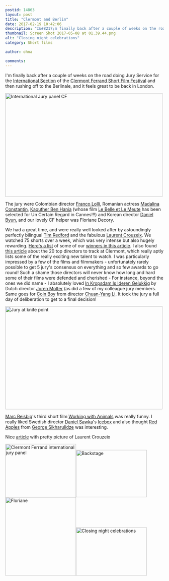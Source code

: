 ```yaml
---
postid: 14863
layout: post
title: "Clermont and Berlin"
date: 2017-02-19 10:42:06
description: "I&#8217;m finally back after a couple of weeks on the road doing Jury Service for the International Section of the Clermont Ferrand Short Film Festival and then rushing off to the Berlinale, and it feels great to be back in&#8230;"
thumbnail: Screen Shot 2017-05-08 at 01.39.44.png
alt: "Closing night celebrations"
category: Short films

author: ohna

comments:
---
```


<p>I'm finally back after a couple of weeks on the road doing Jury Service for the <a href="http://www.clermont-filmfest.com/index.php?m=134">International Section</a> of the <a href="http://labrasserieducourt.com">Clermont Ferrand Short Film Festival</a> and then rushing off to the Berlinale, and it feels great to be back in London. </p>

<p><a href="{{ site.baseurl }}/assets_c/2017/05/Screen Shot 2017-05-08 at 00.26.22-1470.html" onclick="window.open('{{ site.baseurl }}/assets_c/2017/05/Screen Shot 2017-05-08 at 00.26.22-1470.html','popup','width=1868,height=1232,scrollbars=no,resizable=no,toolbar=no,directories=no,location=no,menubar=no,status=no,left=0,top=0'); return false"><img src="{{ site.baseurl }}/assets_c/2017/05/Screen Shot 2017-05-08 at 00.26.22-thumb-500x329-1470.png" width="500" height="329" alt="International Jury panel CF" class="mt-image-none" style="" /></a></p>

<p>The jury were Colombian director <a href="http://en.unifrance.org/directories/person/350650/franco-lolli">Franco Lolli</a>, Romanian actress <a href="http://www.imdb.com/name/nm1569961/">Madalina Constantin</a>, <a href="http://jetsetmagazine.net/jetset,mag/interview-exclusive-de-kaouther-ben-hania-a-loccasion-de-la-sortie-nationale-de-zaineb-naime-pas-la-neige.16.4288.html">Kaouther Ben Hania</a> (whose film <a href="https://www.facebook.com/labelleetlameute/?pnref=story">Le Belle et Le Meute</a> has been selected for Un Certain Regard in Cannes!!!) and Korean director <a href="http://trombino.clermont-filmfest.com/hyuk-byun-jury-international/">Daniel Byun</a>, and our lovely CF helper was Floriane Decory.</p>

<p>We had a great time, and were really well looked after by astoundingly perfectly bilingual <a href="http://www.clermont-filmfest.com/index.php?m=187">Tim Redford</a> and the fabulous <a href="http://trombino.clermont-filmfest.com/daniela-borodak-esc-clermont-laurent-crouzeix-organisation-du-festival/">Laurent Crouzeix</a>. We watched 75 shorts over a week, which was very intense but also hugely rewarding. <a href="http://shorts.cineuropa.org/sh.aspx?t=article&amp;t2=news&amp;did=323242">Here's a list</a> of some of our <a href="http://www.lamontagne.fr/clermont-ferrand/loisirs/art-litterature/2017/02/12/decouvrez-l-integralite-du-palmares-du-39e-festival-du-court-metrage-de-clermont-ferrand_12281311.html">winners in this article</a>. I also found <a href="http://newmachine.co/2017/01/24/20-international-short-filmmakers-to-watch-at-clermont-ferrand/">this article</a> about the 20 top directors to track at Clermont, which really aptly lists some of the really exciting new talent to watch. I was particularly impressed by a few of the films and filmmakers - unfortunately rarely possible to get 5 jury's consensus on everything and so few awards to go round! Such a shame those directors will never know how long and hard some of their films were defended and cherished - For instance, beyond the ones we did name - I absolutely loved <a href="https://vimeo.com/172290049">In Kropsdam Is Ideren Gelukkig</a> by Dutch director <a href="https://www.youtube.com/watch?v=Y0TMpSBI0t0">Joren Molter</a> (as did a few of my colleague jury members. Same goes for <a href="https://www.youtube.com/watch?v=iUikp02b2Gc">Coin Boy</a> from director <a href="http://www.imdb.com/name/nm8105613/">Chuan-Yang Li</a>. It took the jury a full day of deliberation to get to a final decision!</p>

<p><a href="{{ site.baseurl }}/assets_c/2017/05/Screen Shot 2017-05-08 at 01.20.51-1473.html" onclick="window.open('{{ site.baseurl }}/assets_c/2017/05/Screen Shot 2017-05-08 at 01.20.51-1473.html','popup','width=1828,height=1196,scrollbars=no,resizable=no,toolbar=no,directories=no,location=no,menubar=no,status=no,left=0,top=0'); return false"><img src="{{ site.baseurl }}/assets_c/2017/05/Screen Shot 2017-05-08 at 01.20.51-thumb-500x327-1473.png" width="500" height="327" alt="Jury at knife point" class="mt-image-none" style="" /></a></p>

<p><a href="https://vimeo.com/marcreisbig">Marc Reisbig</a>'s third short film <a href="https://vimeo.com/147959936">Working with Animals</a> was really funny. I really liked Swedish director <a href="http://www.imdb.com/name/nm4437599/">Daniel Sawka</a>'s <a href="https://vimeo.com/143833996">Icebox</a> and also thought <a href="http://www.nationalboardofreview.org/student-film/red-apples-directed-george-sikharulidze/">Red Apples</a> from <a href="https://vimeo.com/georgesikharulidze">George Sikharulidze</a> was interesting.</p>

<p>Nice <a href="http://www.screendaily.com/5114481.article?utm_source=newsletter&amp;utm_medium=email&amp;utm_campaign=Newsletter78">article</a> with pretty picture of Laurent Crouzeix</p>

<p><a href="{{ site.baseurl }}/assets_c/2017/05/Screen Shot 2017-05-08 at 01.36.35-1476.html" onclick="window.open('{{ site.baseurl }}/assets_c/2017/05/Screen Shot 2017-05-08 at 01.36.35-1476.html','popup','width=1622,height=1220,scrollbars=no,resizable=no,toolbar=no,directories=no,location=no,menubar=no,status=no,left=0,top=0'); return false"><img src="{{ site.baseurl }}/assets_c/2017/05/Screen Shot 2017-05-08 at 01.36.35-thumb-225x169-1476.png" width="225" height="169" alt="Clermont Ferrand international jury panel" class="mt-image-none" style="" /></a><a href="{{ site.baseurl }}/assets_c/2017/05/Screen Shot 2017-05-08 at 01.37.50-1479.html" onclick="window.open('{{ site.baseurl }}/assets_c/2017/05/Screen Shot 2017-05-08 at 01.37.50-1479.html','popup','width=1812,height=1208,scrollbars=no,resizable=no,toolbar=no,directories=no,location=no,menubar=no,status=no,left=0,top=0'); return false"><img src="{{ site.baseurl }}/assets_c/2017/05/Screen Shot 2017-05-08 at 01.37.50-thumb-225x150-1479.png" width="225" height="150" alt="Backstage" class="mt-image-none" style="" /></a>
<a href="{{ site.baseurl }}/assets_c/2017/05/Screen Shot 2017-05-08 at 01.38.54-1482.html" onclick="window.open('{{ site.baseurl }}/assets_c/2017/05/Screen Shot 2017-05-08 at 01.38.54-1482.html','popup','width=884,height=980,scrollbars=no,resizable=no,toolbar=no,directories=no,location=no,menubar=no,status=no,left=0,top=0'); return false"><img src="{{ site.baseurl }}/assets_c/2017/05/Screen Shot 2017-05-08 at 01.38.54-thumb-225x249-1482.png" width="225" height="249" alt="Floriane" class="mt-image-none" style="" /></a><a href="{{ site.baseurl }}/assets_c/2017/05/Screen Shot 2017-05-08 at 01.39.44-1485.html" onclick="window.open('{{ site.baseurl }}/assets_c/2017/05/Screen Shot 2017-05-08 at 01.39.44-1485.html','popup','width=908,height=618,scrollbars=no,resizable=no,toolbar=no,directories=no,location=no,menubar=no,status=no,left=0,top=0'); return false"><img src="{{ site.baseurl }}/assets_c/2017/05/Screen Shot 2017-05-08 at 01.39.44-thumb-225x153-1485.png" width="225" height="153" alt="Closing night celebrations" class="mt-image-none" style="" /></a></p>





